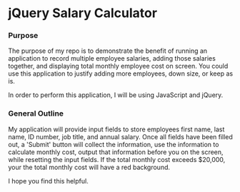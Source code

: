 # jQuery Salary Calculator

### Purpose
The purpose of my repo is to demonstrate the benefit of running an application to record multiple employee salaries, 
adding those salaries together, and displaying total monthly employee cost on screen. You could use this application to justify
adding more employees, down size, or keep as is.

In order to perform this application, I will be using JavaScript and jQuery.

### General Outline

My application will provide input fields to store employees first name, last name, ID number, job title, and annual salary. Once all 
fields have been filled out, a 'Submit' button will collect the information, use the information to calculate monthly cost, output 
that information before you on the screen, while resetting the input fields. If the total monthly cost exceeds $20,000, your the total 
monthly cost will have a red background.

I hope you find this helpful.
